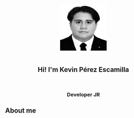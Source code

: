 <div align="center" width="auto">
    <div style="border-radius:20px;">
    <img src="./Images/perfil.jpg" width=150 height=150/>
    </div>
    <br/>
    <h2>Hi! I'm Kevin Pérez Escamilla</h2>
    <br/>
    <h3>Developer JR</h3>
</div>

## About me

